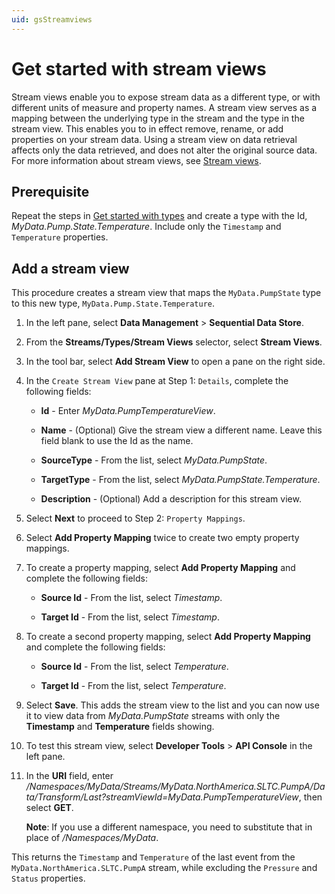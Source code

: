 ```yaml
---
uid: gsStreamviews
---
```


# Get started with stream views

Stream views enable you to expose stream data as a different type, or with different units of measure and property names. A stream view serves as a mapping between the underlying type in the stream and the type in the stream view. This enables you to in effect remove, rename, or add properties on your stream data. Using a stream view on data retrieval affects only the data retrieved, and does not alter the original source data. For more information about stream views, see [Stream views](xref:ccStreamviews).

## Prerequisite

Repeat the steps in [Get started with types](xref:gsTypes) and create a type with the Id, *MyData.Pump.State.Temperature*. Include only the `Timestamp` and `Temperature` properties. 

## Add a stream view

This procedure creates a stream view that maps the `MyData.PumpState` type to this new type, `MyData.Pump.State.Temperature`.

1. In the left pane, select **Data Management** > **Sequential Data Store**.

1. From the **Streams/Types/Stream Views** selector, select **Stream Views**.

1. In the tool bar, select **Add Stream View** to open a pane on the right side.

1. In the `Create Stream View` pane at Step 1: `Details`, complete the following fields:

   - **Id** - Enter *MyData.PumpTemperatureView*.

   - **Name** - (Optional) Give the stream view a different name. Leave this field blank to use the Id as the name.

   - **SourceType** - From the list, select *MyData.PumpState*.

   - **TargetType** - From the list, select *MyData.PumpState.Temperature*.

   - **Description** - (Optional) Add a description for this stream view.

1. Select **Next** to proceed to Step 2: `Property Mappings`.

1. Select **Add Property Mapping** twice to create two empty property mappings.

1. To create a property mapping, select **Add Property Mapping** and complete the following fields:

   - **Source Id** - From the list, select *Timestamp*.

   - **Target Id** - From the list, select *Timestamp*.

1. To create a second property mapping, select **Add Property Mapping** and complete the following fields:

   - **Source Id** - From the list, select *Temperature*.

   - **Target Id** - From the list, select *Temperature*.

1. Select **Save**. This adds the stream view to the list and you can now use it to view data from *MyData.PumpState* streams with only the **Timestamp** and **Temperature** fields showing.

1. To test this stream view, select **Developer Tools** > **API Console** in the left pane.

1. In the **URI** field, enter */Namespaces/MyData/Streams/MyData.NorthAmerica.SLTC.PumpA/Data/Transform/Last?streamViewId=MyData.PumpTemperatureView*, then select **GET**. 

   **Note**: If you use a different namespace, you need to substitute that in place of */Namespaces/MyData*.

This returns the `Timestamp` and `Temperature` of the last event from the `MyData.NorthAmerica.SLTC.PumpA` stream, while excluding the `Pressure` and `Status` properties.

